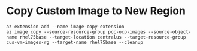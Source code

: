 # Copy Custom Image to New Region

```text
az extension add --name image-copy-extension
az image copy --source-resource-group pcc-ocp-images --source-object-name rhel75base --target-location centralus --target-resource-group cus-vm-images-rg --target-name rhel75base --cleanup
```

